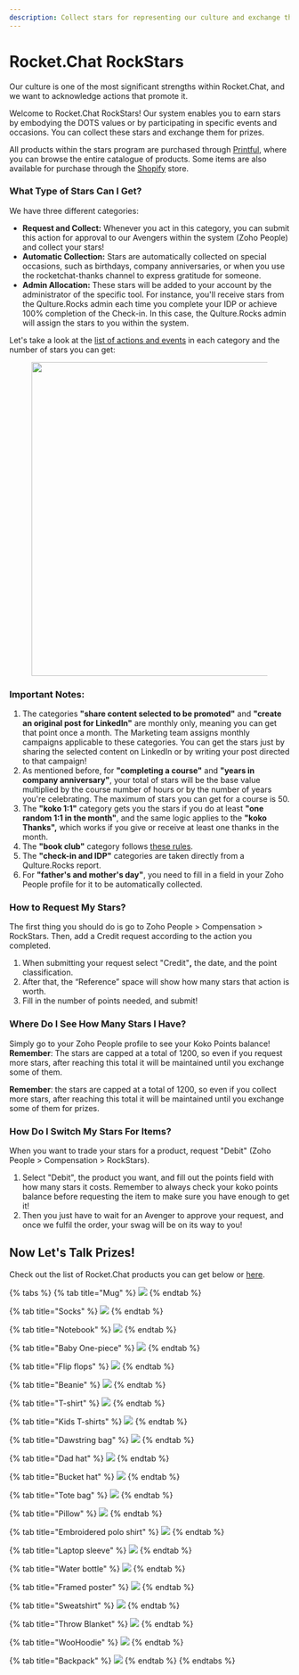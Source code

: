 ```yaml
---
description: Collect stars for representing our culture and exchange them for prizes!
---
```


# Rocket.Chat RockStars

Our culture is one of the most significant strengths within Rocket.Chat, and we want to acknowledge actions that promote it.&#x20;

Welcome to Rocket.Chat RockStars! Our system enables you to earn stars by embodying the DOTS values or by participating in specific events and occasions. You can collect these stars and exchange them for prizes.&#x20;

All products within the stars program are purchased through [Printful](https://www.printful.com/uk/custom-products), where you can browse the entire catalogue of products. Some items are also available for purchase through the [Shopify](https://rocket-chat.myshopify.com/) store.&#x20;

### What Type of Stars Can I Get?

We have three different categories:

* **Request and Collect:** Whenever you act in this category, you can submit this action for approval to our Avengers within the system (Zoho People) and collect your stars!
* **Automatic Collection:** Stars are automatically collected on special occasions, such as birthdays, company anniversaries, or when you use the rocketchat-thanks channel to express gratitude for someone.
* **Admin Allocation:** These stars will be added to your account by the administrator of the specific tool. For instance, you'll receive stars from the Qulture.Rocks admin each time you complete your IDP or achieve 100% completion of the Check-in. In this case, the Qulture.Rocks admin will assign the stars to you within the system.

Let's take a look at the [list of actions and events](https://docs.google.com/spreadsheets/d/1GfdttY-0eFtzY5ZerPKRaAwvSQGaxjbFSZsa4RoebuA/edit#gid=0) in each category and the number of stars you can get:

<figure><img src="../../.gitbook/assets/Table of Koko Points (Updated).png" alt="" width="563"><figcaption></figcaption></figure>

### Important Notes:

1. The categories **"share content selected to be promoted"** and **"create an original post for LinkedIn"** are monthly only, meaning you can get that point once a month. The Marketing team assigns monthly campaigns applicable to these categories. You can get the stars just by sharing the selected content on LinkedIn or by writing your post directed to that campaign!
2. As mentioned before, for **"completing a course"** and **"years in company anniversary"**, your total of stars will be the base value multiplied by the course number of hours or by the number of years you're celebrating. The maximum of stars you can get for a course is 50.
3. The **"koko 1:1"** category gets you the stars if you do at least **"one random 1:1 in the month"**, and the same logic applies to the **"koko Thanks",** which works if you give or receive at least one thanks in the month.
4. The **"book club"** category follows [these rules](https://handbook.rocket.chat/departments-and-operations/people/developing-yourself/book-club).
5. The **"check-in and IDP"** categories are taken directly from a Qulture.Rocks report.
6. For **"father's and mother's day"**, you need to fill in a field in your Zoho People profile for it to be automatically collected.&#x20;

### How to Request My Stars?

The first thing you should do is go to Zoho People > Compensation > RockStars. Then, add a Credit request according to the action you completed.&#x20;

1. When submitting your request select "Credit"**,** the date, and the point classification.
2. After that, the “Reference” space will show how many stars that action is worth.&#x20;
3. Fill in the number of points needed, and submit!&#x20;

### Where Do I See How Many Stars I Have?

Simply go to your Zoho People profile to see your Koko Points balance! **Remember**: The stars are capped at a total of 1200, so even if you request more stars, after reaching this total it will be maintained until you exchange some of them.

**Remember**: the stars are capped at a total of 1200, so even if you collect more stars, after reaching this total it will be maintained until you exchange some of them for prizes.

### How Do I Switch My Stars For Items?

When you want to trade your stars for a product, request "Debit" (Zoho People > Compensation > RockStars).

1. Select "Debit", the product you want, and fill out the points field with how many stars it costs. Remember to always check your koko points balance before requesting the item to make sure you have enough to get it!
2. Then you just have to wait for an Avenger to approve your request, and once we fulfil the order, your swag will be on its way to you!&#x20;

## **Now Let's Talk Prizes!**

Check out the list of Rocket.Chat products you can get below or [here](https://docs.google.com/spreadsheets/d/1GfdttY-0eFtzY5ZerPKRaAwvSQGaxjbFSZsa4RoebuA/edit?usp=sharing).

{% tabs %}
{% tab title="Mug" %}
![](../../.gitbook/assets/mug.png)
{% endtab %}

{% tab title="Socks" %}
![](../../.gitbook/assets/socks.png)
{% endtab %}

{% tab title="Notebook" %}
![](../../.gitbook/assets/notebook.png)
{% endtab %}

{% tab title="Baby One-piece" %}
![](../../.gitbook/assets/tiptop.png)
{% endtab %}

{% tab title="Flip flops" %}
![](../../.gitbook/assets/flipflops.png)
{% endtab %}

{% tab title="Beanie" %}
![](../../.gitbook/assets/beanie.png)
{% endtab %}

{% tab title="T-shirt" %}
![](../../.gitbook/assets/tshirts.png)
{% endtab %}

{% tab title="Kids T-shirts" %}
![](../../.gitbook/assets/Allstars.png)
{% endtab %}

{% tab title="Dawstring bag" %}
![](../../.gitbook/assets/drawstring.png)
{% endtab %}

{% tab title="Dad hat" %}
![](<../../.gitbook/assets/dad hat.png>)
{% endtab %}

{% tab title="Bucket hat" %}
![](../../.gitbook/assets/bucket.png)
{% endtab %}

{% tab title="Tote bag" %}
![](../../.gitbook/assets/tote.png)
{% endtab %}

{% tab title="Pillow" %}
![](../../.gitbook/assets/pillow.png)
{% endtab %}

{% tab title="Embroidered polo shirt" %}
![](<../../.gitbook/assets/polo shirts.png>)
{% endtab %}

{% tab title="Laptop sleeve" %}
![](../../.gitbook/assets/laptop.png)
{% endtab %}

{% tab title="Water bottle" %}
![](../../.gitbook/assets/bottle.png)
{% endtab %}

{% tab title="Framed poster" %}
![](<../../.gitbook/assets/framed poster.png>)
{% endtab %}

{% tab title="Sweatshirt" %}
![](../../.gitbook/assets/sweatshirt.png)
{% endtab %}

{% tab title="Throw Blanket" %}
![](<../../.gitbook/assets/throw towel.png>)
{% endtab %}

{% tab title="WooHoodie" %}
![](../../.gitbook/assets/hoodie.png)
{% endtab %}

{% tab title="Backpack" %}
![](../../.gitbook/assets/backpack.png)
{% endtab %}
{% endtabs %}

